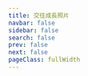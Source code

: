 ```yaml
---
title: 交往成長照片
navbar: false
sidebar: false
search: false
prev: false
next: false
pageClass: fullWidth
---
```


<carousel />
